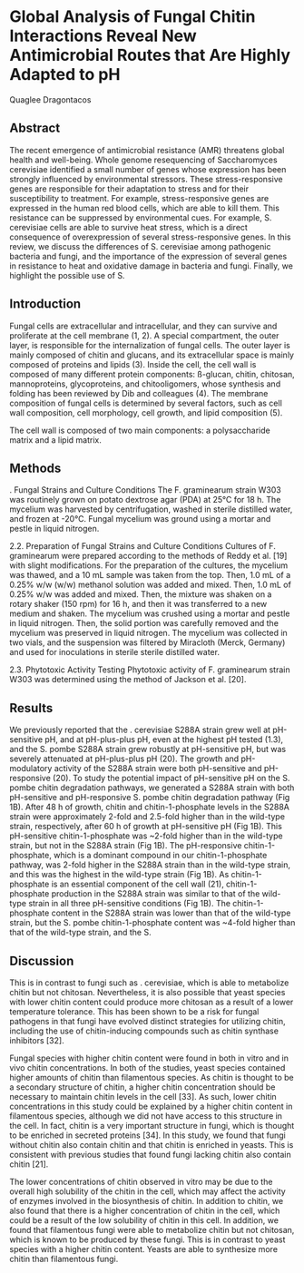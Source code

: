 # Global Analysis of Fungal Chitin Interactions Reveal New Antimicrobial Routes that Are Highly Adapted to pH
Quaglee Dragontacos


## Abstract
The recent emergence of antimicrobial resistance (AMR) threatens global health and well-being. Whole genome resequencing of Saccharomyces cerevisiae identified a small number of genes whose expression has been strongly influenced by environmental stressors. These stress-responsive genes are responsible for their adaptation to stress and for their susceptibility to treatment. For example, stress-responsive genes are expressed in the human red blood cells, which are able to kill them. This resistance can be suppressed by environmental cues. For example, S. cerevisiae cells are able to survive heat stress, which is a direct consequence of overexpression of several stress-responsive genes. In this review, we discuss the differences of S. cerevisiae among pathogenic bacteria and fungi, and the importance of the expression of several genes in resistance to heat and oxidative damage in bacteria and fungi. Finally, we highlight the possible use of S.


## Introduction
Fungal cells are extracellular and intracellular, and they can survive and proliferate at the cell membrane (1, 2). A special compartment, the outer layer, is responsible for the internalization of fungal cells. The outer layer is mainly composed of chitin and glucans, and its extracellular space is mainly composed of proteins and lipids (3). Inside the cell, the cell wall is composed of many different protein components: ß-glucan, chitin, chitosan, mannoproteins, glycoproteins, and chitooligomers, whose synthesis and folding has been reviewed by Dib and colleagues (4). The membrane composition of fungal cells is determined by several factors, such as cell wall composition, cell morphology, cell growth, and lipid composition (5).

The cell wall is composed of two main components: a polysaccharide matrix and a lipid matrix.


## Methods
. Fungal Strains and Culture Conditions
The F. graminearum strain W303 was routinely grown on potato dextrose agar (PDA) at 25°C for 18 h. The mycelium was harvested by centrifugation, washed in sterile distilled water, and frozen at -20°C. Fungal mycelium was ground using a mortar and pestle in liquid nitrogen.

2.2. Preparation of Fungal Strains and Culture Conditions
Cultures of F. graminearum were prepared according to the methods of Reddy et al. [19] with slight modifications. For the preparation of the cultures, the mycelium was thawed, and a 10 mL sample was taken from the top. Then, 1.0 mL of a 0.25% w/w (w/w) methanol solution was added and mixed. Then, 1.0 mL of 0.25% w/w was added and mixed. Then, the mixture was shaken on a rotary shaker (150 rpm) for 16 h, and then it was transferred to a new medium and shaken. The mycelium was crushed using a mortar and pestle in liquid nitrogen. Then, the solid portion was carefully removed and the mycelium was preserved in liquid nitrogen. The mycelium was collected in two vials, and the suspension was filtered by Miracloth (Merck, Germany) and used for inoculations in sterile sterile distilled water.

2.3. Phytotoxic Activity Testing
Phytotoxic activity of F. graminearum strain W303 was determined using the method of Jackson et al. [20].


## Results
We previously reported that the . cerevisiae S288A strain grew well at pH-sensitive pH, and at pH-plus-plus pH, even at the highest pH tested (1.3), and the S. pombe S288A strain grew robustly at pH-sensitive pH, but was severely attenuated at pH-plus-plus pH (20). The growth and pH-modulatory activity of the S288A strain were both pH-sensitive and pH-responsive (20). To study the potential impact of pH-sensitive pH on the S. pombe chitin degradation pathways, we generated a S288A strain with both pH-sensitive and pH-responsive S. pombe chitin degradation pathway (Fig 1B). After 48 h of growth, chitin and chitin-1-phosphate levels in the S288A strain were approximately 2-fold and 2.5-fold higher than in the wild-type strain, respectively, after 60 h of growth at pH-sensitive pH (Fig 1B). This pH-sensitive chitin-1-phosphate was ~2-fold higher than in the wild-type strain, but not in the S288A strain (Fig 1B). The pH-responsive chitin-1-phosphate, which is a dominant compound in our chitin-1-phosphate pathway, was 2-fold higher in the S288A strain than in the wild-type strain, and this was the highest in the wild-type strain (Fig 1B). As chitin-1-phosphate is an essential component of the cell wall (21), chitin-1-phosphate production in the S288A strain was similar to that of the wild-type strain in all three pH-sensitive conditions (Fig 1B). The chitin-1-phosphate content in the S288A strain was lower than that of the wild-type strain, but the S. pombe chitin-1-phosphate content was ~4-fold higher than that of the wild-type strain, and the S.


## Discussion
This is in contrast to fungi such as . cerevisiae, which is able to metabolize chitin but not chitosan. Nevertheless, it is also possible that yeast species with lower chitin content could produce more chitosan as a result of a lower temperature tolerance. This has been shown to be a risk for fungal pathogens in that fungi have evolved distinct strategies for utilizing chitin, including the use of chitin-inducing compounds such as chitin synthase inhibitors [32].

Fungal species with higher chitin content were found in both in vitro and in vivo chitin concentrations. In both of the studies, yeast species contained higher amounts of chitin than filamentous species. As chitin is thought to be a secondary structure of chitin, a higher chitin concentration should be necessary to maintain chitin levels in the cell [33]. As such, lower chitin concentrations in this study could be explained by a higher chitin content in filamentous species, although we did not have access to this structure in the cell. In fact, chitin is a very important structure in fungi, which is thought to be enriched in secreted proteins [34]. In this study, we found that fungi without chitin also contain chitin and that chitin is enriched in yeasts. This is consistent with previous studies that found fungi lacking chitin also contain chitin [21].

The lower concentrations of chitin observed in vitro may be due to the overall high solubility of the chitin in the cell, which may affect the activity of enzymes involved in the biosynthesis of chitin. In addition to chitin, we also found that there is a higher concentration of chitin in the cell, which could be a result of the low solubility of chitin in this cell. In addition, we found that filamentous fungi were able to metabolize chitin but not chitosan, which is known to be produced by these fungi. This is in contrast to yeast species with a higher chitin content. Yeasts are able to synthesize more chitin than filamentous fungi.
